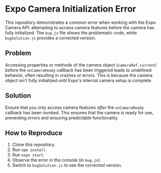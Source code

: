 # Expo Camera Initialization Error

This repository demonstrates a common error when working with the Expo Camera API: attempting to access camera features before the camera has fully initialized.  The `bug.js` file shows the problematic code, while `bugSolution.js` provides a corrected version.

## Problem

Accessing properties or methods of the camera object (`cameraRef.current`) before the `onCameraReady` callback has been triggered leads to undefined behavior, often resulting in crashes or errors.  This is because the camera object isn't fully initialized until Expo's internal camera setup is complete.

## Solution

Ensure that you only access camera features *after* the `onCameraReady` callback has been invoked. This ensures that the camera is ready for use, preventing errors and ensuring predictable functionality.

## How to Reproduce

1. Clone this repository.
2. Run `npm install`.
3. Run `expo start`.
4. Observe the error in the console (in `bug.js`).
5. Switch to `bugSolution.js` to see the corrected version.